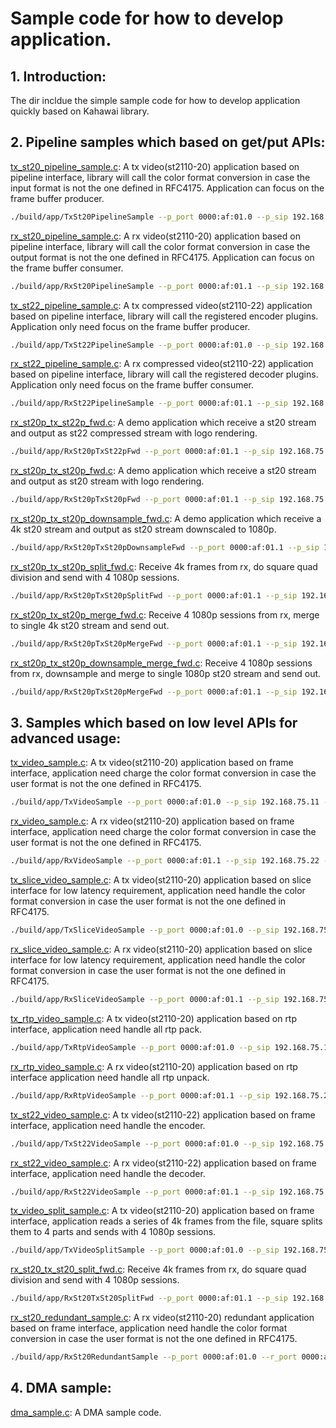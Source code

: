 # Sample code for how to develop application.

## 1. Introduction:
The dir incldue the simple sample code for how to develop application quickly based on Kahawai library.

## 2. Pipeline samples which based on get/put APIs:
[tx_st20_pipeline_sample.c](tx_st20_pipeline_sample.c): A tx video(st2110-20) application based on pipeline interface, library will call the color format conversion in case the input format is not the one defined in RFC4175. Application can focus on the frame buffer producer.
```bash
./build/app/TxSt20PipelineSample --p_port 0000:af:01.0 --p_sip 192.168.75.11 --p_tx_ip 239.168.75.20
```

[rx_st20_pipeline_sample.c](rx_st20_pipeline_sample.c): A rx video(st2110-20) application based on pipeline interface, library will call the color format conversion in case the output format is not the one defined in RFC4175. Application can focus on the frame buffer consumer.
```bash
./build/app/RxSt20PipelineSample --p_port 0000:af:01.1 --p_sip 192.168.75.22 --p_rx_ip 239.168.75.20
```

[tx_st22_pipeline_sample.c](tx_st22_pipeline_sample.c): A tx compressed video(st2110-22) application based on pipeline interface, library will call the registered encoder plugins. Application only need focus on the frame buffer producer.
```bash
./build/app/TxSt22PipelineSample --p_port 0000:af:01.0 --p_sip 192.168.75.11 --p_tx_ip 239.168.75.20
```

[rx_st22_pipeline_sample.c](rx_st22_pipeline_sample.c): A rx compressed video(st2110-22) application based on pipeline interface, library will call the registered decoder plugins. Application only need focus on the frame buffer consumer.
```bash
./build/app/RxSt22PipelineSample --p_port 0000:af:01.1 --p_sip 192.168.75.22 --p_rx_ip 239.168.75.20
```

[rx_st20p_tx_st22p_fwd.c](rx_st20p_tx_st22p_fwd.c): A demo application which receive a st20 stream and output as st22 compressed stream with logo rendering.
```bash
./build/app/RxSt20pTxSt22pFwd --p_port 0000:af:01.1 --p_sip 192.168.75.22 --p_rx_ip 239.168.75.20 --p_fwd_ip 239.168.75.21
```

[rx_st20p_tx_st20p_fwd.c](rx_st20p_tx_st20p_fwd.c): A demo application which receive a st20 stream and output as st20 stream with logo rendering.
```bash
./build/app/RxSt20pTxSt20pFwd --p_port 0000:af:01.1 --p_sip 192.168.75.22 --p_rx_ip 239.168.75.20 --p_fwd_ip 239.168.75.21
```

[rx_st20p_tx_st20p_downsample_fwd.c](rx_st20p_tx_st20p_fwd.c): A demo application which receive a 4k st20 stream and output as st20 stream downscaled to 1080p.
```bash
./build/app/RxSt20pTxSt20pDownsampleFwd --p_port 0000:af:01.1 --p_sip 192.168.75.22 --p_rx_ip 239.168.75.20 --p_fwd_ip 239.168.75.21 --width 3840 --height 2160
```

[rx_st20p_tx_st20p_split_fwd.c](rx_st20p_tx_st20p_split_fwd.c): Receive 4k frames from rx, do square quad division and send with 4 1080p sessions.
```bash
./build/app/RxSt20pTxSt20pSplitFwd --p_port 0000:af:01.1 --p_sip 192.168.75.22 --p_rx_ip 239.168.75.20 --p_fwd_ip 239.168.75.21 --width 3840 --height 2160
```

[rx_st20p_tx_st20p_merge_fwd.c](rx_st20p_tx_st20p_merge_fwd.c): Receive 4 1080p sessions from rx, merge to single 4k st20 stream and send out.
```bash
./build/app/RxSt20pTxSt20pMergeFwd --p_port 0000:af:01.1 --p_sip 192.168.75.22 --p_rx_ip 239.168.75.20 --p_fwd_ip 239.168.75.21 --width 3840 --height 2160
```

[rx_st20p_tx_st20p_downsample_merge_fwd.c](rx_st20p_tx_st20p_merge_fwd.c): Receive 4 1080p sessions from rx, downsample and merge to single 1080p st20 stream and send out.
```bash
./build/app/RxSt20pTxSt20pMergeFwd --p_port 0000:af:01.1 --p_sip 192.168.75.22 --p_rx_ip 239.168.75.20 --p_fwd_ip 239.168.75.21
```

## 3. Samples which based on low level APIs for advanced usage:
[tx_video_sample.c](tx_video_sample.c): A tx video(st2110-20) application based on frame interface, application need charge the color format conversion in case the user format is not the one defined in RFC4175.
```bash
./build/app/TxVideoSample --p_port 0000:af:01.0 --p_sip 192.168.75.11 --p_tx_ip 239.168.75.20
```

[rx_video_sample.c](rx_video_sample.c): A rx video(st2110-20) application based on frame interface, application need charge the color format conversion in case the user format is not the one defined in RFC4175.
```bash
./build/app/RxVideoSample --p_port 0000:af:01.1 --p_sip 192.168.75.22 --p_rx_ip 239.168.75.20
```

[tx_slice_video_sample.c](tx_slice_video_sample.c): A tx video(st2110-20) application based on slice interface for low latency requirement, application need handle the color format conversion in case the user format is not the one defined in RFC4175.
```bash
./build/app/TxSliceVideoSample --p_port 0000:af:01.0 --p_sip 192.168.75.11 --p_tx_ip 239.168.75.20
```

[rx_slice_video_sample.c](rx_slice_video_sample.c): A rx video(st2110-20) application based on slice interface for low latency requirement, application need handle the color format conversion in case the user format is not the one defined in RFC4175.
```bash
./build/app/RxSliceVideoSample --p_port 0000:af:01.1 --p_sip 192.168.75.22 --p_rx_ip 239.168.75.20
```

[tx_rtp_video_sample.c](tx_rtp_video_sample.c): A tx video(st2110-20) application based on rtp interface, application need handle all rtp pack.
```bash
./build/app/TxRtpVideoSample --p_port 0000:af:01.0 --p_sip 192.168.75.11 --p_tx_ip 239.168.75.20
```

[rx_rtp_video_sample.c](rx_rtp_video_sample.c): A rx video(st2110-20) application based on rtp interface application need handle all rtp unpack.
```bash
./build/app/RxRtpVideoSample --p_port 0000:af:01.1 --p_sip 192.168.75.22 --p_rx_ip 239.168.75.20
```

[tx_st22_video_sample.c](tx_st22_video_sample.c): A tx video(st2110-22) application based on frame interface, application need handle the encoder.
```bash
./build/app/TxSt22VideoSample --p_port 0000:af:01.0 --p_sip 192.168.75.11 --p_tx_ip 239.168.75.20
```

[rx_st22_video_sample.c](rx_st22_video_sample.c): A rx video(st2110-22) application based on frame interface, application need handle the decoder.
```bash
./build/app/RxSt22VideoSample --p_port 0000:af:01.1 --p_sip 192.168.75.22 --p_rx_ip 239.168.75.20
```

[tx_video_split_sample.c](tx_video_split_sample.c): A tx video(st2110-20) application based on frame interface, application reads a series of 4k frames from the file, square splits them to 4 parts and sends with 4 1080p sessions.
```bash
./build/app/TxVideoSplitSample --p_port 0000:af:01.0 --p_sip 192.168.75.11 --p_tx_ip 239.168.75.20
```

[rx_st20_tx_st20_split_fwd.c](rx_st20_tx_st20_split_fwd.c): Receive 4k frames from rx, do square quad division and send with 4 1080p sessions.
```bash
./build/app/RxSt20TxSt20SplitFwd --p_port 0000:af:01.1 --p_sip 192.168.75.22 --p_rx_ip 239.168.75.20 --p_fwd_ip 239.168.75.21 --width 3840 --height 2160
```

[rx_st20_redundant_sample.c](rx_st20_redundant_sample.c): A rx video(st2110-20) redundant application based on frame interface, application need handle the color format conversion in case the user format is not the one defined in RFC4175.
```bash
./build/app/RxSt20RedundantSample --p_port 0000:af:01.0 --r_port 0000:af:01.1 --p_sip 192.168.77.11 --r_sip 192.168.77.12 --p_rx_ip 239.168.77.20 --r_rx_ip 239.168.77.21
```

## 4. DMA sample:
[dma_sample.c](dma_sample.c): A DMA sample code.